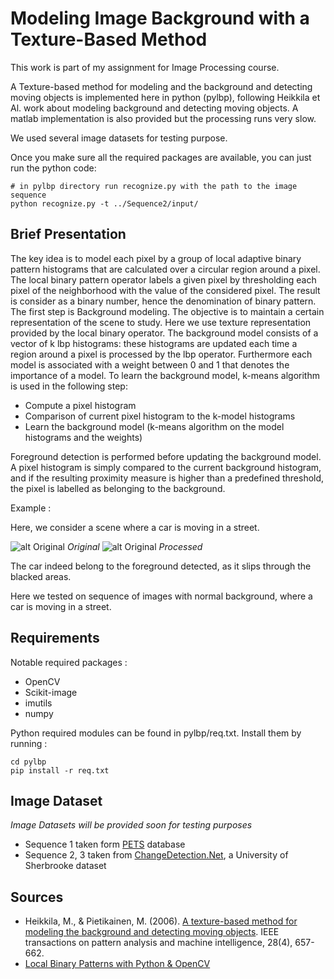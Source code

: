 # Modeling Image Background with a Texture-Based Method

This work is part of my assignment for Image Processing course.

A Texture-based method for modeling and the background and detecting moving objects is implemented here in python (pylbp), following Heikkila et Al. work about modeling background and detecting moving objects.
A matlab implementation is also provided but the processing runs very slow.

We used several image datasets for testing purpose.

Once you make sure all the required packages are available, you can just run the python code:

```
# in pylbp directory run recognize.py with the path to the image sequence
python recognize.py -t ../Sequence2/input/
```

##  Brief Presentation

The key idea is to model each pixel by a group of local adaptive binary pattern histograms that are calculated over a circular region around a pixel. 
The local binary pattern operator labels a given pixel by thresholding each pixel of the neighborhood with the value of the considered pixel. The result is consider as a binary number, hence the denomination of binary pattern.
The first step is Background modeling. The objective is to maintain a certain representation of the scene to study. Here we use texture representation provided by the local binary operator.
The background model consists of a vector of k lbp histograms: these histograms are updated each time a region around a pixel is processed by the lbp operator. Furthermore each model is associated with a weight between 0 and 1 that denotes the importance of a model.
To learn the background model, k-means algorithm is used in the following step:

* Compute a pixel histogram
* Comparison of current pixel histogram to the k-model histograms
* Learn the background model (k-means algorithm on the model histograms and the weights)

Foreground detection is performed before updating the background model. A pixel histogram is simply compared to the current background histogram, and if the resulting proximity measure is higher than a predefined threshold, the pixel is labelled as belonging to the background.

Example : 

Here, we consider a scene where a car is moving in a street.

![alt Original](https://raw.githubusercontent.com/jhumigas/Modeling-Background-With-A-Texture-Based-Method/master/Sequence1/animated/input.gif)
*Original*
![alt Original](https://raw.githubusercontent.com/jhumigas/Modeling-Background-With-A-Texture-Based-Method/master/Sequence1/animated/plbp_R9.gif)
*Processed*

The car indeed belong to the foreground detected, as it slips through the blacked areas.

Here we tested on sequence of images with normal background, where a car is moving in a street.
## Requirements

Notable required packages : 

* OpenCV
* Scikit-image
* imutils
* numpy

Python required modules can be found in pylbp/req.txt. 
Install them by running : 

```
cd pylbp
pip install -r req.txt
```

## Image Dataset

*Image Datasets will be provided soon for testing purposes*

* Sequence 1 taken form [PETS](http://ftp.pets.rdg.ac.uk/pub/PETS2001/) database
* Sequence 2, 3 taken from [ChangeDetection.Net](http://wordpress-jodoin.dmi.usherb.ca/static/dataset/baseline/), a University of Sherbrooke dataset

## Sources

* Heikkila, M., & Pietikainen, M. (2006). [A texture-based method for modeling the background and detecting moving objects](http://aiweb.techfak.uni-bielefeld.de/files/BackgroundSubstraction.pdf). IEEE transactions on pattern analysis and machine intelligence, 28(4), 657-662.
* [Local Binary Patterns with Python & OpenCV](http://www.pyimagesearch.com/2015/12/07/local-binary-patterns-with-python-opencv/)